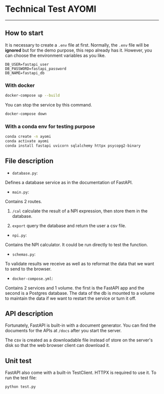 # Technical Test AYOMI
--------------------

## How to start

It is necessary to create a ```.env``` file at first. Normally, the ```.env``` file will be **ignored** but for the demo purpose, this repo already has it. However, you can choose the environment variables as you like.

```
DB_USER=fastapi_user
DB_PASSWORD=fastapi_password
DB_NAME=fastapi_db
```

### With docker

```sh
docker-compose up --build
```

You can stop the service by this command.

```sh
docker-compose down
```

### With a conda env for testing purpose

```sh
conda create -n ayomi
conda activate ayomi
conda install fastapi uvicorn sqlalchemy httpx psycopg2-binary

```



## File description

- ```database.py```: 

Defines a database service as in the documentation of FastAPI.

- ```main.py```:

Contains 2 routes.

1. ``/cal`` calculate the result of a NPI expression, then store them in the database.

2. ```export``` query the database and return the user a csv file.


- ```npi.py```:

Contains the NPI calculator. It could be run directly to test the function.


- ```schemas.py```:

To validate results we receive as well as to reformat the data that we want to send to the browser.

- ```docker-compose.yml```:

Contains 2 services and 1 volume. the first is the FastAPI app and the second is a Postgres database. The data of the db is mounted to a volume to maintain the data if we want to restart the service or turn it off.

## API description

Fortunately, FastAPI is built-in with a document generator. You can find the documents for the APIs at ```/docs``` after you start the server.

The csv is created as a downloadable file instead of store on the server's disk so that the web browser client can download it.

## Unit test

FastAPI also come with a built-in TestClient. HTTPX is required to use it. To run the test file:

```sh
python test.py
```
